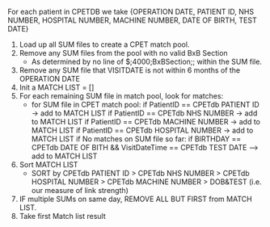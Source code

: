 

For each patient in CPETDB we take {OPERATION DATE, PATIENT ID, NHS NUMBER, HOSPITAL NUMBER, MACHINE NUMBER, DATE OF BIRTH, TEST DATE}

1) Load up all SUM files to create a CPET match pool. 
2) Remove any SUM files from the pool with no valid BxB Section
    - As determined by no line of $;4000;BxBSection;; within the SUM file. 
3) Remove any SUM file that VISITDATE is not within 6 months of the OPERATION DATE
3) Init a MATCH LIST = []
4) For each remaining SUM file in match pool, look for matches:
    - for SUM file in CPET match pool:
        if PatientID == CPETdb PATIENT ID -> add to MATCH LIST
        if PatientID == CPETdb NHS NUMBER -> add to MATCH LIST
        if PatientID == CPETdb MACHINE NUMBER -> add to MATCH LIST
        if PatientID == CPETdb HOSPITAL NUMBER -> add to MATCH LIST
        if No matches on SUM file so far:
            if BIRTHDAY == CPETdb DATE OF BITH && VisitDateTime == CPETdb TEST DATE --> add to MATCH LIST
5) Sort MATCH LIST
    - SORT by CPETdb PATIENT ID > CPETdb NHS NUMBER > CPETdb HOSPITAL NUMBER > CPETdb MACHINE NUMBER > DOB&TEST (i.e. our measure of link strength)
6) IF multiple SUMs on same day, REMOVE ALL BUT FIRST from MATCH LIST. 
6) Take first Match list result 

